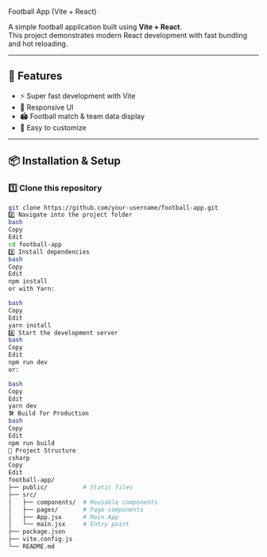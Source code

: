 Football App (Vite + React)

A simple football application built using **Vite + React**.  
This project demonstrates modern React development with fast bundling and hot reloading.

---

## 🚀 Features
- ⚡ Super fast development with Vite
- 📱 Responsive UI
- 🏟 Football match & team data display
- 🎨 Easy to customize

---

## 📦 Installation & Setup

### 1️⃣ Clone this repository
```bash
git clone https://github.com/your-username/football-app.git
2️⃣ Navigate into the project folder
bash
Copy
Edit
cd football-app
3️⃣ Install dependencies
bash
Copy
Edit
npm install
or with Yarn:

bash
Copy
Edit
yarn install
4️⃣ Start the development server
bash
Copy
Edit
npm run dev
or:

bash
Copy
Edit
yarn dev
🛠 Build for Production
bash
Copy
Edit
npm run build
📂 Project Structure
csharp
Copy
Edit
football-app/
├── public/          # Static files
├── src/
│   ├── components/  # Reusable components
│   ├── pages/       # Page components
│   ├── App.jsx      # Main App
│   └── main.jsx     # Entry point
├── package.json
├── vite.config.js
└── README.md
